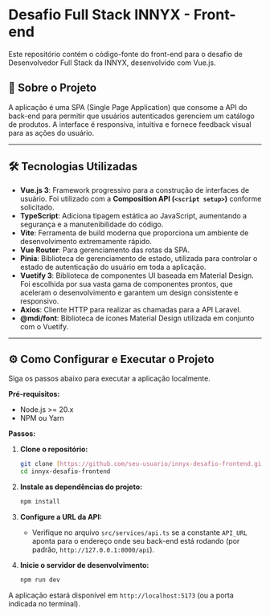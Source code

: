 # Desafio Full Stack INNYX - Front-end

Este repositório contém o código-fonte do front-end para o desafio de Desenvolvedor Full Stack da INNYX, desenvolvido com Vue.js.

## 🚀 Sobre o Projeto

A aplicação é uma SPA (Single Page Application) que consome a API do back-end para permitir que usuários autenticados gerenciem um catálogo de produtos. A interface é responsiva, intuitiva e fornece feedback visual para as ações do usuário.

---

## 🛠️ Tecnologias Utilizadas

- **Vue.js 3**: Framework progressivo para a construção de interfaces de usuário. Foi utilizado com a **Composition API (`<script setup>`)** conforme solicitado.
- **TypeScript**: Adiciona tipagem estática ao JavaScript, aumentando a segurança e a manutenibilidade do código.
- **Vite**: Ferramenta de build moderna que proporciona um ambiente de desenvolvimento extremamente rápido.
- **Vue Router**: Para gerenciamento das rotas da SPA.
- **Pinia**: Biblioteca de gerenciamento de estado, utilizada para controlar o estado de autenticação do usuário em toda a aplicação.
- **Vuetify 3**: Biblioteca de componentes UI baseada em Material Design. Foi escolhida por sua vasta gama de componentes prontos, que aceleram o desenvolvimento e garantem um design consistente e responsivo.
- **Axios**: Cliente HTTP para realizar as chamadas para a API Laravel.
- **@mdi/font**: Biblioteca de ícones Material Design utilizada em conjunto com o Vuetify.

---

## ⚙️ Como Configurar e Executar o Projeto

Siga os passos abaixo para executar a aplicação localmente.

**Pré-requisitos:**
- Node.js >= 20.x
- NPM ou Yarn

**Passos:**

1.  **Clone o repositório:**
    ```bash
    git clone [https://github.com/seu-usuario/innyx-desafio-frontend.git](https://github.com/seu-usuario/innyx-desafio-frontend.git)
    cd innyx-desafio-frontend
    ```

2.  **Instale as dependências do projeto:**
    ```bash
    npm install
    ```

3.  **Configure a URL da API:**
    - Verifique no arquivo `src/services/api.ts` se a constante `API_URL` aponta para o endereço onde seu back-end está rodando (por padrão, `http://127.0.0.1:8000/api`).

4.  **Inicie o servidor de desenvolvimento:**
    ```bash
    npm run dev
    ```

A aplicação estará disponível em `http://localhost:5173` (ou a porta indicada no terminal).